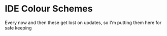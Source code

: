 # IDE Colour Schemes

Every now and then these get lost on updates, so I'm putting them here for safe keeping
